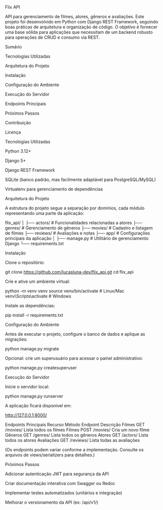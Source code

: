 Flix API

API para gerenciamento de filmes, atores, gêneros e avaliações.
Este projeto foi desenvolvido em Python com Django REST Framework, seguindo boas práticas de arquitetura e organização de código. O objetivo é fornecer uma base sólida para aplicações que necessitam de um backend robusto para operações de CRUD e consumo via REST.

Sumário

Tecnologias Utilizadas

Arquitetura do Projeto

Instalação

Configuração do Ambiente

Execução do Servidor

Endpoints Principais

Próximos Passos

Contribuição

Licença

Tecnologias Utilizadas

Python 3.12+

Django 5+

Django REST Framework

SQLite (banco padrão, mas facilmente adaptável para PostgreSQL/MySQL)

Virtualenv para gerenciamento de dependências

Arquitetura do Projeto

A estrutura do projeto segue a separação por domínios, cada módulo representando uma parte da aplicação:

flix_api/
│
├── actors/        # Funcionalidades relacionadas a atores
├── genres/        # Gerenciamento de gêneros
├── movies/        # Cadastro e listagem de filmes
├── reviews/       # Avaliações e notas
├── app/           # Configurações principais da aplicação
│
├── manage.py      # Utilitário de gerenciamento Django
└── requirements.txt

Instalação

Clone o repositório:

git clone https://github.com/lucasluna-dev/flix_api.git
cd flix_api


Crie e ative um ambiente virtual:

python -m venv venv
source venv/bin/activate   # Linux/Mac
venv\Scripts\activate      # Windows


Instale as dependências:

pip install -r requirements.txt

Configuração do Ambiente

Antes de executar o projeto, configure o banco de dados e aplique as migrações:

python manage.py migrate


Opcional: crie um superusuário para acessar o painel administrativo:

python manage.py createsuperuser

Execução do Servidor

Inicie o servidor local:

python manage.py runserver


A aplicação ficará disponível em:

http://127.0.0.1:8000/

Endpoints Principais
Recurso	Método	Endpoint	Descrição
Filmes	GET	/movies/	Lista todos os filmes
Filmes	POST	/movies/	Cria um novo filme
Gêneros	GET	/genres/	Lista todos os gêneros
Atores	GET	/actors/	Lista todos os atores
Avaliações	GET	/reviews/	Lista todas as avaliações

(Os endpoints podem variar conforme a implementação. Consulte os arquivos de views/serializers para detalhes.)

Próximos Passos

Adicionar autenticação JWT para segurança da API

Criar documentação interativa com Swagger ou Redoc

Implementar testes automatizados (unitários e integração)

Melhorar o versionamento da API (ex: /api/v1/)